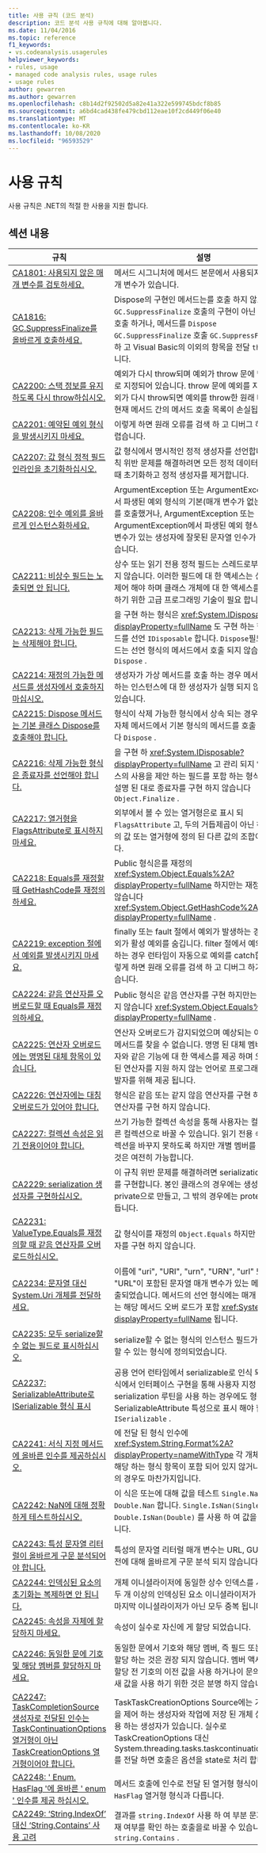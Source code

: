 ```yaml
---
title: 사용 규칙 (코드 분석)
description: 코드 분석 사용 규칙에 대해 알아봅니다.
ms.date: 11/04/2016
ms.topic: reference
f1_keywords:
- vs.codeanalysis.usagerules
helpviewer_keywords:
- rules, usage
- managed code analysis rules, usage rules
- usage rules
author: gewarren
ms.author: gewarren
ms.openlocfilehash: c8b14d2f92502d5a82e41a322e599745bdcf8b85
ms.sourcegitcommit: a6bd4cad438fe479cbd112eae10f2cd449f06e40
ms.translationtype: MT
ms.contentlocale: ko-KR
ms.lasthandoff: 10/08/2020
ms.locfileid: "96593529"
---
```

# <a name="usage-rules"></a>사용 규칙

사용 규칙은 .NET의 적절 한 사용을 지원 합니다.

## <a name="in-this-section"></a>섹션 내용

|규칙|설명|
|----------|-----------------|
|[CA1801: 사용되지 않은 매개 변수를 검토하세요.](ca1801.md)|메서드 시그니처에 메서드 본문에서 사용되지 않는 매개 변수가 있습니다.|
|[CA1816: GC.SuppressFinalize를 올바르게 호출하세요.](ca1816.md)|Dispose의 구현인 메서드는를 호출 하지 않고, `GC.SuppressFinalize` 호출의 구현이 아닌 메서드를 호출 하거나, 메서드를 `Dispose` `GC.SuppressFinalize` 호출 `GC.SuppressFinalize` 하 고 Visual Basic의 이외의 항목을 전달 `this` `Me` 합니다.|
|[CA2200: 스택 정보를 유지하도록 다시 throw하십시오.](ca2200.md)|예외가 다시 throw되며 예외가 throw 문에 명시적으로 지정되어 있습니다. throw 문에 예외를 지정하여 예외가 다시 throw되면 예외를 throw한 원래 메서드와 현재 메서드 간의 메서드 호출 목록이 손실됩니다.|
|[CA2201: 예약된 예외 형식을 발생시키지 마세요.](ca2201.md)|이렇게 하면 원래 오류를 검색 하 고 디버그 하기가 어렵습니다.|
|[CA2207: 값 형식 정적 필드 인라인을 초기화하십시오.](ca2207.md)|값 형식에서 명시적인 정적 생성자를 선언합니다. 이 규칙 위반 문제를 해결하려면 모든 정적 데이터를 선언할 때 초기화하고 정적 생성자를 제거합니다.|
|[CA2208: 인수 예외를 올바르게 인스턴스화하세요.](ca2208.md)|ArgumentException 또는 ArgumentException에서 파생된 예외 형식의 기본(매개 변수가 없는) 생성자를 호출했거나, ArgumentException 또는 ArgumentException에서 파생된 예외 형식의 매개 변수가 있는 생성자에 잘못된 문자열 인수가 전달되었습니다.|
|[CA2211: 비상수 필드는 노출되면 안 됩니다.](ca2211.md)|상수 또는 읽기 전용 정적 필드는 스레드로부터 안전 하지 않습니다. 이러한 필드에 대 한 액세스는 신중 하 게 제어 해야 하며 클래스 개체에 대 한 액세스를 동기화 하기 위한 고급 프로그래밍 기술이 필요 합니다.|
|[CA2213: 삭제 가능한 필드는 삭제해야 합니다.](ca2213.md)|을 구현 하는 형식은 <xref:System.IDisposable?displayProperty=fullName> 도 구현 하는 형식의 필드를 선언 `IDisposable` 합니다. `Dispose`필드의 메서드는 선언 형식의 메서드에서 호출 되지 않습니다 `Dispose` .|
|[CA2214: 재정의 가능한 메서드를 생성자에서 호출하지 마십시오.](ca2214.md)|생성자가 가상 메서드를 호출 하는 경우 메서드를 호출 하는 인스턴스에 대 한 생성자가 실행 되지 않았을 수 있습니다.|
|[CA2215: Dispose 메서드는 기본 클래스 Dispose를 호출해야 합니다.](ca2215.md)|형식이 삭제 가능한 형식에서 상속 되는 경우 `Dispose` 자체 메서드에서 기본 형식의 메서드를 호출 해야 합니다 `Dispose` .|
|[CA2216: 삭제 가능한 형식은 종료자를 선언해야 합니다.](ca2216.md)|을 구현 하 <xref:System.IDisposable?displayProperty=fullName> 고 관리 되지 않는 리소스의 사용을 제안 하는 필드를 포함 하는 형식에서는에 설명 된 대로 종료자를 구현 하지 않습니다 `Object.Finalize` .|
|[CA2217: 열거형을 FlagsAttribute로 표시하지 마세요.](ca2217.md)|외부에서 볼 수 있는 열거형은로 표시 되 `FlagsAttribute` 고, 두의 거듭제곱이 아닌 하나 이상의 값 또는 열거형에 정의 된 다른 값의 조합이 있습니다.|
|[CA2218: Equals를 재정할 때 GetHashCode를 재정의하세요.](ca2218.md)|Public 형식은를 재정의 <xref:System.Object.Equals%2A?displayProperty=fullName> 하지만는 재정의 하지 않습니다 <xref:System.Object.GetHashCode%2A?displayProperty=fullName> .|
|[CA2219: exception 절에서 예외를 발생시키지 마세요.](ca2219.md)|finally 또는 fault 절에서 예외가 발생하는 경우 새 예외가 활성 예외를 숨깁니다. filter 절에서 예외가 발생하는 경우 런타임이 자동으로 예외를 catch합니다. 이렇게 하면 원래 오류를 검색 하 고 디버그 하기가 어렵습니다.|
|[CA2224: 같음 연산자를 오버로드할 때 Equals를 재정의하세요.](ca2224.md)|Public 형식은 같음 연산자를 구현 하지만는 재정의 하지 않습니다 <xref:System.Object.Equals%2A?displayProperty=fullName> .|
|[CA2225: 연산자 오버로드에는 명명된 대체 항목이 있습니다.](ca2225.md)|연산자 오버로드가 감지되었으며 예상되는 이름의 대체 메서드를 찾을 수 없습니다. 명명 된 대체 멤버는 연산자와 같은 기능에 대 한 액세스를 제공 하며 오버 로드 된 연산자를 지원 하지 않는 언어로 프로그래밍 하는 개발자를 위해 제공 됩니다.|
|[CA2226: 연산자에는 대칭 오버로드가 있어야 합니다.](ca2226.md)|형식은 같음 또는 같지 않음 연산자를 구현 하며, 반대 연산자를 구현 하지 않습니다.|
|[CA2227: 컬렉션 속성은 읽기 전용이어야 합니다.](ca2227.md)|쓰기 가능한 컬렉션 속성을 통해 사용자는 컬렉션을 다른 컬렉션으로 바꿀 수 있습니다. 읽기 전용 속성은 컬렉션을 바꾸지 못하도록 하지만 개별 멤버를 설정하는 것은 여전히 가능합니다.|
|[CA2229: serialization 생성자를 구현하십시오.](ca2229.md)|이 규칙 위반 문제를 해결하려면 serialization 생성자를 구현합니다. 봉인 클래스의 경우에는 생성자를 private으로 만들고, 그 밖의 경우에는 protected로 만듭니다.|
|[CA2231: ValueType.Equals를 재정의할 때 같음 연산자를 오버로드하십시오.](ca2231.md)|값 형식이를 재정의 `Object.Equals` 하지만 같음 연산자를 구현 하지 않습니다.|
|[CA2234: 문자열 대신 System.Uri 개체를 전달하세요.](ca2234.md)|이름에 "uri", "URI", "urn", "URN", "url" 또는 "URL"이 포함된 문자열 매개 변수가 있는 메서드가 호출되었습니다.  메서드의 선언 형식에는 매개 변수가 있는 해당 메서드 오버 로드가 포함 <xref:System.Uri?displayProperty=fullName> 됩니다.|
|[CA2235: 모두 serialize할 수 없는 필드로 표시하십시오.](ca2235.md)|serialize할 수 없는 형식의 인스턴스 필드가 serialize할 수 있는 형식에 정의되었습니다.|
|[CA2237: SerializableAttribute로 ISerializable 형식 표시](ca2237.md)|공용 언어 런타임에서 serializable로 인식 되려면 형식에서 인터페이스 구현을 통해 사용자 지정 serialization 루틴을 사용 하는 경우에도 형식을 SerializableAttribute 특성으로 표시 해야 합니다 `ISerializable` .|
|[CA2241: 서식 지정 메서드에 올바른 인수를 제공하십시오.](ca2241.md)|에 전달 된 형식 인수에 <xref:System.String.Format%2A?displayProperty=nameWithType> 각 개체 인수에 해당 하는 형식 항목이 포함 되어 있지 않거나 그 반대의 경우도 마찬가지입니다.|
|[CA2242: NaN에 대해 정확하게 테스트하십시오.](ca2242.md)|이 식은 또는에 대해 값을 테스트 `Single.Nan` `Double.Nan` 합니다. `Single.IsNan(Single)`또는 `Double.IsNan(Double)` 를 사용 하 여 값을 테스트 합니다.|
|[CA2243: 특성 문자열 리터럴이 올바르게 구문 분석되어야 합니다.](ca2243.md)|특성의 문자열 리터럴 매개 변수는 URL, GUID 또는 버전에 대해 올바르게 구문 분석 되지 않습니다.|
|[CA2244: 인덱싱된 요소의 초기화는 복제하면 안 됩니다.](ca2244.md)|개체 이니셜라이저에 동일한 상수 인덱스를 사용 하는 두 개 이상의 인덱싱된 요소 이니셜라이저가 있습니다. 마지막 이니셜라이저가 아닌 모두 중복 됩니다.|
|[CA2245: 속성을 자체에 할당하지 마세요.](ca2245.md)|속성이 실수로 자신에 게 할당 되었습니다.|
|[CA2246: 동일한 문에 기호 및 해당 멤버를 할당하지 마세요.](ca2246.md)|동일한 문에서 기호와 해당 멤버, 즉 필드 또는 속성을 할당 하는 것은 권장 되지 않습니다. 멤버 액세스에서 할당 전 기호의 이전 값을 사용 하거나이 문의 할당에서 새 값을 사용 하기 위한 것은 분명 하지 않습니다.|
|[CA2247: TaskCompletionSource 생성자로 전달된 인수는 TaskContinuationOptions 열거형이 아닌 TaskCreationOptions 열거형이어야 합니다.](ca2246.md)|TaskTaskCreationOptions Source에는 기본 작업을 제어 하는 생성자와 작업에 저장 된 개체 상태를 사용 하는 생성자가 있습니다.  실수로 TaskCreationOptions 대신 System.threading.tasks.taskcontinuationoptions를 전달 하면 호출은 옵션을 state로 처리 합니다.|
|[CA2248: ' Enum. HasFlag '에 올바른 ' enum ' 인수를 제공 하십시오.](ca2248.md)|메서드 호출에 인수로 전달 된 열거형 형식이 호출 하는 `HasFlag` 열거형 형식과 다릅니다.|
|[CA2249: ‘String.IndexOf’ 대신 ‘String.Contains’ 사용 고려](ca2249.md)|결과를 `string.IndexOf` 사용 하 여 부분 문자열의 존재 여부를 확인 하는 호출을로 바꿀 수 있습니다 `string.Contains` .|
